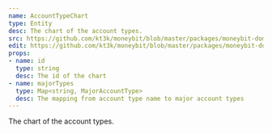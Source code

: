 ```yaml
---
name: AccountTypeChart
type: Entity
desc: The chart of the account types.
src: https://github.com/kt3k/moneybit/blob/master/packages/moneybit-domain/account-type-chart.js
edit: https://github.com/kt3k/moneybit/blob/master/packages/moneybit-domain/account-type-chart.md
props:
- name: id
  type: string
  desc: The id of the chart
- name: majorTypes
  type: Map<string, MajorAccountType>
  desc: The mapping from account type name to major account types
---
```


The chart of the account types.
